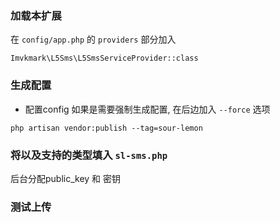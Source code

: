 ### 加载本扩展
在 `config/app.php` 的 `providers` 部分加入
```
Imvkmark\L5Sms\L5SmsServiceProvider::class
```

### 生成配置
- 配置config
如果是需要强制生成配置, 在后边加入 `--force` 选项
```
php artisan vendor:publish --tag=sour-lemon
```

### 将以及支持的类型填入 `sl-sms.php`

后台分配public_key 和 密钥


### 测试上传

